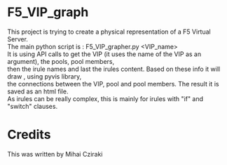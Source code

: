 # F5_VIP_graph

This project is trying to create a physical representation of a F5 Virtual Server.
<br>The main python script is : F5_VIP_grapher.py  <VIP_name>
<br>It is using API calls to get the VIP (it uses the name of the VIP as an argument), the pools, pool members,
<br>then the irule names and last the irules content. Based on these info it will draw , using pyvis library,
<br>the connections between the VIP, pool and pool members. The result it is saved as an html file.
<br>As irules can be really complex, this is mainly for irules with "if" and "switch" clauses.

# Credits
This was written by Mihai Cziraki
